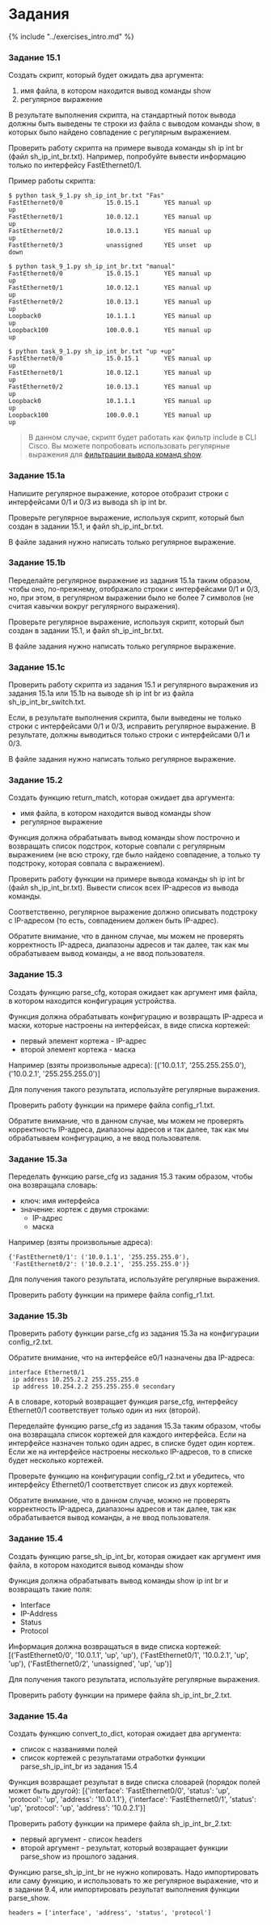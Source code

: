 # Задания

{% include "../exercises_intro.md" %}

### Задание 15.1

Создать скрипт, который будет ожидать два аргумента:

1. имя файла, в котором находится вывод команды show
2. регулярное выражение

В результате выполнения скрипта, на стандартный поток вывода должны быть
выведены те строки из файла с выводом команды show,
в которых было найдено совпадение с регулярным выражением.

Проверить работу скрипта на примере вывода команды sh ip int br (файл sh_ip_int_br.txt).
Например, попробуйте вывести информацию только по интерфейсу FastEthernet0/1.

Пример работы скрипта:
```
$ python task_9_1.py sh_ip_int_br.txt "Fas"
FastEthernet0/0            15.0.15.1       YES manual up                    up
FastEthernet0/1            10.0.12.1       YES manual up                    up
FastEthernet0/2            10.0.13.1       YES manual up                    up
FastEthernet0/3            unassigned      YES unset  up                    down

$ python task_9_1.py sh_ip_int_br.txt "manual"
FastEthernet0/0            15.0.15.1       YES manual up                    up
FastEthernet0/1            10.0.12.1       YES manual up                    up
FastEthernet0/2            10.0.13.1       YES manual up                    up
Loopback0                  10.1.1.1        YES manual up                    up
Loopback100                100.0.0.1       YES manual up                    up

$ python task_9_1.py sh_ip_int_br.txt "up +up"
FastEthernet0/0            15.0.15.1       YES manual up                    up
FastEthernet0/1            10.0.12.1       YES manual up                    up
FastEthernet0/2            10.0.13.1       YES manual up                    up
Loopback0                  10.1.1.1        YES manual up                    up
Loopback100                100.0.0.1       YES manual up                    up
```

> В данном случае, скрипт будет работать как фильтр include в CLI Cisco.
> Вы можете попробовать использовать регулярные выражения для [фильтрации вывода команд show](http://www.slideshare.net/NatashaSamoylenko/cisco-cli-filter-cheat-sheet).



### Задание 15.1a

Напишите регулярное выражение, которое отобразит строки с интерфейсами 0/1 и 0/3 из вывода sh ip int br.

Проверьте регулярное выражение, используя скрипт, который был создан в задании 15.1,
и файл sh_ip_int_br.txt.

В файле задания нужно написать только регулярное выражение.


### Задание 15.1b

Переделайте регулярное выражение из задания 15.1a таким образом, чтобы оно, по-прежнему,
отображало строки с интерфейсами 0/1 и 0/3, но, при этом, в регулярном выражении было не более 7 символов (не считая кавычки вокруг регулярного выражения).

Проверьте регулярное выражение, используя скрипт, который был создан в задании 15.1,
и файл sh_ip_int_br.txt.

В файле задания нужно написать только регулярное выражение.


### Задание 15.1c

Проверить работу скрипта из задания 15.1 и регулярного выражения из задания 15.1a или 15.1b
на выводе sh ip int br из файла sh_ip_int_br_switch.txt.

Если, в результате выполнения скрипта, были выведены не только строки
с интерфейсами 0/1 и 0/3, исправить регулярное выражение.
В результате, должны выводиться только строки с интерфейсами 0/1 и 0/3.

В файле задания нужно написать только регулярное выражение.


### Задание 15.2

Создать функцию return_match, которая ожидает два аргумента:
* имя файла, в котором находится вывод команды show
* регулярное выражение

Функция должна обрабатывать вывод команды show построчно и возвращать список подстрок,
которые совпали с регулярным выражением (не всю строку, где было найдено совпадение,
а только ту подстроку, которая совпала с выражением).

Проверить работу функции на примере вывода команды sh ip int br (файл sh_ip_int_br.txt).
Вывести список всех IP-адресов из вывода команды.

Соответственно, регулярное выражение должно описывать подстроку с IP-адресом (то есть, совпадением должен быть IP-адрес).


Обратите внимание, что в данном случае, мы можем не проверять корректность IP-адреса,
диапазоны адресов и так далее, так как мы обрабатываем вывод команды, а не ввод пользователя.

### Задание 15.3

Создать функцию parse_cfg, которая ожидает как аргумент имя файла,
в котором находится конфигурация устройства.

Функция должна обрабатывать конфигурацию и возвращать IP-адреса и маски,
которые настроены на интерфейсах, в виде списка кортежей:
* первый элемент кортежа - IP-адрес
* второй элемент кортежа - маска

Например (взяты произвольные адреса):
[('10.0.1.1', '255.255.255.0'), ('10.0.2.1', '255.255.255.0')]

Для получения такого результата, используйте регулярные выражения.

Проверить работу функции на примере файла config_r1.txt.

Обратите внимание, что в данном случае, мы можем не проверять корректность IP-адреса,
диапазоны адресов и так далее, так как мы обрабатываем конфигурацию, а не ввод пользователя.

### Задание 15.3a

Переделать функцию parse_cfg из задания 15.3 таким образом, чтобы она возвращала словарь:
* ключ: имя интерфейса
* значение: кортеж с двумя строками:
  * IP-адрес
  * маска

Например (взяты произвольные адреса):
```
{'FastEthernet0/1': ('10.0.1.1', '255.255.255.0'),
 'FastEthernet0/2': ('10.0.2.1', '255.255.255.0')}
```

Для получения такого результата, используйте регулярные выражения.

Проверить работу функции на примере файла config_r1.txt.


### Задание 15.3b

Проверить работу функции parse_cfg из задания 15.3a на конфигурации config_r2.txt.

Обратите внимание, что на интерфейсе e0/1 назначены два IP-адреса:
```
interface Ethernet0/1
 ip address 10.255.2.2 255.255.255.0
 ip address 10.254.2.2 255.255.255.0 secondary
```

А в словаре, который возвращает функция parse_cfg, интерфейсу Ethernet0/1
соответствует только один из них (второй).

Переделайте функцию parse_cfg из задания 15.3a таким образом,
чтобы она возвращала список кортежей для каждого интерфейса.
Если на интерфейсе назначен только один адрес, в списке будет один кортеж.
Если же на интерфейсе настроены несколько IP-адресов, то в списке будет несколько кортежей.

Проверьте функцию на конфигурации config_r2.txt и убедитесь, что интерфейсу
Ethernet0/1 соответствует список из двух кортежей.

Обратите внимание, что в данном случае, можно не проверять корректность IP-адреса,
диапазоны адресов и так далее, так как обрабатывается вывод команды, а не ввод пользователя.


### Задание 15.4

Создать функцию parse_sh_ip_int_br, которая ожидает как аргумент
имя файла, в котором находится вывод команды show

Функция должна обрабатывать вывод команды show ip int br и возвращать такие поля:
* Interface
* IP-Address
* Status
* Protocol

Информация должна возвращаться в виде списка кортежей:
[('FastEthernet0/0', '10.0.1.1', 'up', 'up'),
 ('FastEthernet0/1', '10.0.2.1', 'up', 'up'),
 ('FastEthernet0/2', 'unassigned', 'up', 'up')]

Для получения такого результата, используйте регулярные выражения.

Проверить работу функции на примере файла sh_ip_int_br_2.txt.

### Задание 15.4a

Создать функцию convert_to_dict, которая ожидает два аргумента:
* список с названиями полей
* список кортежей с результатами отработки функции parse_sh_ip_int_br из задания 15.4

Функция возвращает результат в виде списка словарей (порядок полей может быть другой):
[{'interface': 'FastEthernet0/0', 'status': 'up', 'protocol': 'up', 'address': '10.0.1.1'},
 {'interface': 'FastEthernet0/1', 'status': 'up', 'protocol': 'up', 'address': '10.0.2.1'}]

Проверить работу функции на примере файла sh_ip_int_br_2.txt:
* первый аргумент - список headers
* второй аргумент - результат, который возвращает функции parse_show из прошлого задания.

Функцию parse_sh_ip_int_br не нужно копировать.
Надо импортировать или саму функцию, и использовать то же регулярное выражение,
что и в задании 9.4, или импортировать результат выполнения функции parse_show.

```
headers = ['interface', 'address', 'status', 'protocol']
```


